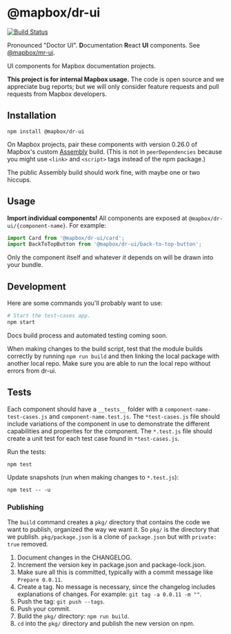 # @mapbox/dr-ui

[![Build Status](https://travis-ci.com/mapbox/dr-ui.svg?branch=master)](https://travis-ci.com/mapbox/dr-ui)

Pronounced "Doctor UI". **D**ocumentation **R**eact **UI** components. See [@mapbox/mr-ui](https://github.com/mapbox/mr-ui).

UI components for Mapbox documentation projects.

**This project is for internal Mapbox usage.** The code is open source and we appreciate bug reports; but we will only consider feature requests and pull requests from Mapbox developers.

## Installation

```
npm install @mapbox/dr-ui
```

On Mapbox projects, pair these components with version 0.26.0 of Mapbox's custom [Assembly](https://labs.mapbox.com/assembly/) build. (This is not in `peerDependencies` because you might use `<link>` and `<script>` tags instead of the npm package.)

The public Assembly build should work fine, with maybe one or two hiccups.

## Usage

**Import individual components!** All components are exposed at `@mapbox/dr-ui/{component-name}`. For example:

```js
import Card from '@mapbox/dr-ui/card';
import BackToTopButton from '@mapbox/dr-ui/back-to-top-button';
```

Only the component itself and whatever *it* depends on will be drawn into your bundle.

## Development

Here are some commands you'll probably want to use:

```bash
# Start the test-cases app.
npm start

```

Docs build process and automated testing coming soon.

When making changes to the build script, test that the module builds correctly by running `npm run build` and then linking the local package with another local repo. Make sure you are able to run the local repo without errors from dr-ui.

## Tests

Each component should have a `__tests__` folder with a `component-name-test-cases.js` and `component-name.test.js`. The `*test-cases.js` file should include variations of the component in use to demonstrate the different capabilities and properites for the component. The `*.test.js` file should create a unit test for each test case found in `*test-cases.js`.

Run the tests:

```
npm test
```

Update snapshots (run when making changes to `*.test.js`):

```
npm test -- -u
```

### Publishing

The `build` command creates a `pkg/` directory that contains the code we want to publish, organized the way we want it. So `pkg/` is the directory that we publish. `pkg/package.json` is a clone of `package.json` but with `private: true` removed.

1. Document changes in the CHANGELOG.
1. Increment the version key in package.json and package-lock.json.
1. Make sure all this is committed, typically with a commit message like `Prepare 0.0.11`.
1. Create a tag. No message is necessary, since the changelog includes explanations of changes. For example: `git tag -a 0.0.11 -m ""`.
1. Push the tag: `git push --tags`.
1. Push your commit.
1. Build the `pkg/` directory: `npm run build`.
1. `cd` into the `pkg/` directory and publish the new version on npm.
